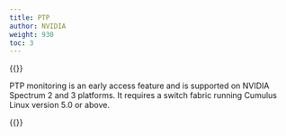```yaml
---
title: PTP
author: NVIDIA
weight: 930
toc: 3
---
```


{{<notice note>}}

PTP monitoring is an early access feature and is supported on NVIDIA Spectrum 2 and 3 platforms. It requires a switch fabric running Cumulus Linux version 5.0 or above.

{{</notice>}}